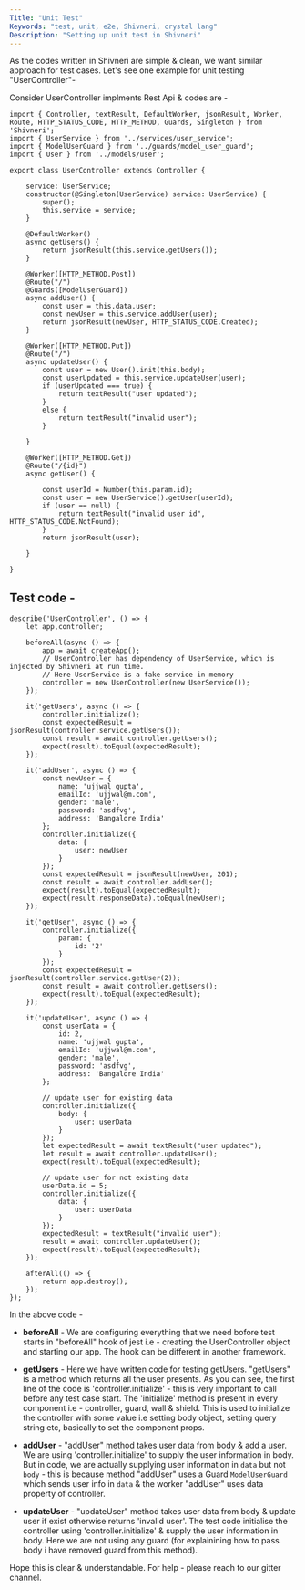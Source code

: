 ```yaml
---
Title: "Unit Test"
Keywords: "test, unit, e2e, Shivneri, crystal lang"
Description: "Setting up unit test in Shivneri"
---
```


As the codes written in Shivneri are simple & clean, we want similar approach for test cases. Let's see one example for unit testing "UserController"- 

Consider UserController implments Rest Api & codes are - 

```
import { Controller, textResult, DefaultWorker, jsonResult, Worker, Route, HTTP_STATUS_CODE, HTTP_METHOD, Guards, Singleton } from 'Shivneri';
import { UserService } from '../services/user_service';
import { ModelUserGuard } from '../guards/model_user_guard';
import { User } from '../models/user';

export class UserController extends Controller {

    service: UserService;
    constructor(@Singleton(UserService) service: UserService) {
        super();
        this.service = service;
    }

    @DefaultWorker()
    async getUsers() {
        return jsonResult(this.service.getUsers());
    }

    @Worker([HTTP_METHOD.Post])
    @Route("/")
    @Guards([ModelUserGuard])
    async addUser() {
        const user = this.data.user;
        const newUser = this.service.addUser(user);
        return jsonResult(newUser, HTTP_STATUS_CODE.Created);
    }

    @Worker([HTTP_METHOD.Put])
    @Route("/")
    async updateUser() {
        const user = new User().init(this.body);
        const userUpdated = this.service.updateUser(user);
        if (userUpdated === true) {
            return textResult("user updated");
        }
        else {
            return textResult("invalid user");
        }

    }

    @Worker([HTTP_METHOD.Get])
    @Route("/{id}")
    async getUser() {

        const userId = Number(this.param.id);
        const user = new UserService().getUser(userId);
        if (user == null) {
            return textResult("invalid user id", HTTP_STATUS_CODE.NotFound);
        }
        return jsonResult(user);

    }

}
```

## Test code - 

```
describe('UserController', () => {
    let app,controller;

    beforeAll(async () => {
        app = await createApp();
        // UserController has dependency of UserService, which is injected by Shivneri at run time. 
        // Here UserService is a fake service in memory
        controller = new UserController(new UserService());
    });

    it('getUsers', async () => {
        controller.initialize();
        const expectedResult = jsonResult(controller.service.getUsers());
        const result = await controller.getUsers();
        expect(result).toEqual(expectedResult);
    });

    it('addUser', async () => {
        const newUser = {
            name: 'ujjwal gupta',
            emailId: 'ujjwal@m.com',
            gender: 'male',
            password: 'asdfvg',
            address: 'Bangalore India'
        };
        controller.initialize({
            data: {
                user: newUser
            }
        });
        const expectedResult = jsonResult(newUser, 201);
        const result = await controller.addUser();
        expect(result).toEqual(expectedResult);
        expect(result.responseData).toEqual(newUser);
    });

    it('getUser', async () => {
        controller.initialize({
            param: {
                id: '2'
            }
        });
        const expectedResult = jsonResult(controller.service.getUser(2));
        const result = await controller.getUsers();
        expect(result).toEqual(expectedResult);
    });

    it('updateUser', async () => {
        const userData = {
            id: 2,
            name: 'ujjwal gupta',
            emailId: 'ujjwal@m.com',
            gender: 'male',
            password: 'asdfvg',
            address: 'Bangalore India'
        };
        
        // update user for existing data
        controller.initialize({
            body: {
                user: userData
            }
        });
        let expectedResult = await textResult("user updated");
        let result = await controller.updateUser();
        expect(result).toEqual(expectedResult);

        // update user for not existing data
        userData.id = 5;
        controller.initialize({
            data: {
                user: userData
            }
        });
        expectedResult = textResult("invalid user");
        result = await controller.updateUser();
        expect(result).toEqual(expectedResult);
    });

    afterAll(() => {
        return app.destroy();
    });
});
```

In the above code -

* **beforeAll** - We are configuring everything that we need bofore test starts in "beforeAll" hook of jest i.e - creating the UserController object and starting our app. The hook can be different in another framework.

* **getUsers** -  Here we have written code for testing getUsers. "getUsers" is a method which returns all the user presents. As you can see, the first line of the code is 'controller.initialize' - this is very important to call before any test case start. The 'initialize' method is present in every component i.e - controller, guard, wall & shield. This is used to initialize the controller with some value i.e setting body object, setting query string etc, basically to set the component props.

* **addUser** - "addUser" method takes user data from body & add a user. We are using 'controller.initialize' to supply the user information in body. But in code, we are actually supplying user information in `data` but not `body` - this is because method "addUser" uses a Guard `ModelUserGuard` which sends user info in `data` & the worker "addUser" uses data property of controller.

* **updateUser** -  "updateUser" method takes user data from body & update user if exist otherwise returns 'invalid user'. The test code initialise the controller using 'controller.initialize' & supply the user information in body. Here we are not using any guard (for explainining how to pass body i have removed guard from this method).

Hope this is clear & understandable. For help - please reach to our gitter channel.